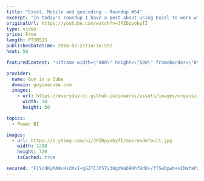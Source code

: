 ```yaml
---
title: "Excel, Mobile and geocoding - Roundup #54"
excerpt: "In today's roundup I have a post about using Excel to work with Power BI data, creating phone layouts for dashboards, some geocoding, and something a little fun.  ANALYSE POWER BI DATA IN EXCEL (@sobnz) http://biinsight.com/analyse-power-bi-data-in-excel/  Geocoding using R and Google Maps in Power BI"
originalUrl: https://youtube.com/watch?v=JPZDpyobyTI
type: video
price: Free
length: PT3M51S
publishedDateTime: 2016-07-21T14:16:59Z
heat: 50

featuredContent: "<iframe width=\"800\" height=\"500\" frameborder=\"0\" src=\"https://www.youtube.com/embed/JPZDpyobyTI\" allow=\"accelerometer; autoplay; encrypted-media; gyroscope; picture-in-picture\" allowfullscreen></iframe>"

provider:
  name: Guy in a Cube
  domain: guyinacube.com
  images:
    - url: https://everyday-cc.github.io/powerbi/assets/images/organizations/guyinacube.com-50x50.jpg
      width: 50
      height: 50

topics:
  - Power BI

images:
  - url: https://i.ytimg.com/vi/JPZDpyobyTI/maxresdefault.jpg
    width: 1280
    height: 720
    isCached: true

secured: "F1Y/dKyMA9vHidXxI+gGJTC3PSTv38gdWaD9HhfBdD+/fTSwDpwh+uIMafaPzJ+D5t0AlH424B/J/lP7tQ7HlGDw8IKc+vn2sk0/6BVowxeUDEVZ8go9+UIkyQjbI2ViINmUtvxZeDDu1Qe2CR+7rpVqdWIJlcfZDoB+qgaK+dUpeQzVpZYv1YkSQaTAsbZQNkWIA53hZ+Q9JOYrvGNKGU19VAwc4IlDbG/GQj5Yz8ol/7AeJqlQ0nYhKrQuVibE5IAcM8nKX438SXg1Whw8vF27W4JbjODrFGLHxXaLz5oJLTQ8eRkJSH1DsLlU3rexjB7Ddx61Fif3nfAE5z2uuLi9+/SwX92htlb3bB6CYPmM0HfQ4uAbEYJ+RnEJhpCzT9jizNhjHUSf76DT4A+/X6qEwYmfPvIQ5gZ4S68z7Kw=;0wszowuFnpniQrswtFf6gQ=="
---
```


